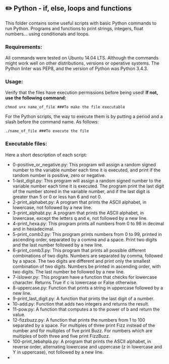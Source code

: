 ## :pencil2: Python - if, else, loops and functions
This folder contains some useful scripts with basic Python commands to run Python. Programs and functions to print strings, integers, float numbers... using conditionals and loops. 

### Requirements:
All commands were tested on Ubuntu 14.04 LTS. Although the commands might work well on other distributions, versions or operative systems. The Python linter was PEP8, and the version of Python was Python 3.4.3. 

### Usage:
Verify that the files have execution permissions before being used! **If not, use the following command:**

    chmod u+x name_of_file ###To make the file executable

For the Python scripts, the way to execute them is by putting a period and a slash before the command name. As follows:

    ./name_of_file ###To execute the file

### Executable files:

Here a short description of each script:
+ 0-positive_or_negative.py: This program will assign a random signed number to the variable number each time it is executed, and print if the random number is positive, zero or negative.
+ 1-last_digit.py: This program will assign a random signed number to the variable number each time it is executed. The program print the last digit of the number stored in the variable number, and if the last digit is greater than 5 or 0 or less han 6 and not 0.
+ 2-print_alphabet.py: A program that prints the ASCII alphabet, in lowercase, not followed by a new line.
+ 3-print_alphabt.py: A program that prints the ASCII alphabet, in lowercase, except the letters q and e, not followed by a new line.
+ 4-print_hexa.py: This program prints all numbers from 0 to 98 in decimal and in hexadecimal.
+ 5-print_comb2.py: This program prints numbers from 0 to 99, printed in ascending order, separated by a comma and a space. Print two digits and the last number followed by a new line.
+ 6-print_comb3.py: This program that prints all possible different combinations of two digits. Numbers are separated by comma, followed by a space. The two digits are different and print only the smallest combination of two digits. Numbers be printed in ascending order, with two digits. The last number be followed by a new line.
+ 7-islower.py: This program have a function that checks for lowercase character. Returns True if c is lowercase or False otherwise.
+ 8-uppercase.py: Function that prints a string in uppercase followed by a new line.
+ 9-print_last_digit.py: A function that prints the last digit of a number.
+ 10-add.py: Function that adds two integers and returns the result.
+ 11-pow.py: A function that computes a to the power of b and return the value.
+ 12-fizzbuzz.py: A function that prints the numbers from 1 to 100 separated by a space. For multiples of three print Fizz instead of the number and for multiples of five print Buzz. For numbers which are multiples of both three and five print FizzBuzz.
+ 100-print_tebahpla.py: A program that prints the ASCII alphabet, in reverse order, alternating lowercase and uppercase (z in lowercase and Y in uppercase), not followed by a new line.
+
<!--stackedit_data:
eyJoaXN0b3J5IjpbMjAwMDk2MjkwN119
-->